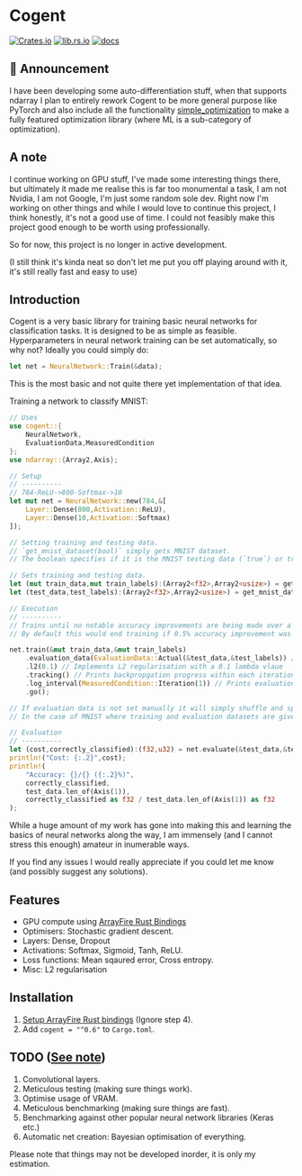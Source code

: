 # Cogent

[![Crates.io](https://img.shields.io/crates/v/cogent)](https://crates.io/crates/cogent)
[![lib.rs.io](https://img.shields.io/crates/v/cogent?color=blue&label=lib.rs)](https://lib.rs/crates/cogent)
[![docs](https://img.shields.io/crates/v/cogent?color=yellow&label=docs)](https://docs.rs/cogent)

## 📢 Announcement

I have been developing some auto-differentiation stuff, when that supports ndarray I plan to entirely rework Cogent to be more general purpose like PyTorch and also include all the functionality [simple_optimization](https://github.com/JonathanWoollett-Light/simple_optimization) to make a fully featured optimization library (where ML is a sub-category of optimization).

## A note

I continue working on GPU stuff, I've made some interesting things there, but ultimately it made me realise this is far too monumental a task, I am not Nvidia, I am not Google, I'm just some random sole dev. Right now I'm working on other things and while I would love to continue this project, I think honestly, it's not a good use of time. I could not feasibly make this project good enough to be worth using professionally.

So for now, this project is no longer in active development.

(I still think it's kinda neat so don't let me put you off playing around with it, it's still really fast and easy to use)

## Introduction

Cogent is a very basic library for training basic neural networks for classification tasks.
It is designed to be as simple as feasible.
Hyperparameters in neural network training can be set automatically, so why not?
Ideally you could simply do:

```rust
let net = NeuralNetwork::Train(&data);
```

This is the most basic and not quite there yet implementation of that idea.

Training a network to classify MNIST:

```rust
// Uses
use cogent::{
    NeuralNetwork,
    EvaluationData,MeasuredCondition
};
use ndarray::{Array2,Axis};

// Setup
// ----------
// 784-ReLU->800-Softmax->10
let mut net = NeuralNetwork::new(784,&[
    Layer::Dense(800,Activation::ReLU),
    Layer::Dense(10,Activation::Softmax)
]);

// Setting training and testing data.
// `get_mnist_dataset(bool)` simply gets MNIST dataset.
// The boolean specifies if it is the MNIST testing data (`true`) or training data (`false`).

// Sets training and testing data.
let (mut train_data,mut train_labels):(Array2<f32>,Array2<usize>) = get_mnist_dataset(false);
let (test_data,test_labels):(Array2<f32>,Array2<usize>) = get_mnist_dataset(true);

// Execution
// ----------
// Trains until no notable accuracy improvements are being made over a number of iterations.
// By default this would end training if 0.5% accuracy improvement was not seen over 12 iterations/epochs.

net.train(&mut train_data,&mut train_labels)
    .evaluation_data(EvaluationData::Actual(&test_data,&test_labels)) // Sets evaluation data
    .l2(0.1) // Implements L2 regularisation with a 0.1 lambda vlaue
    .tracking() // Prints backpropgation progress within each iteration
    .log_interval(MeasuredCondition::Iteration(1)) // Prints evaluation after each iteration
    .go();

// If evaluation data is not set manually it will simply shuffle and split off a random group from training data to be evaluation data.
// In the case of MNIST where training and evaluation datasets are given seperately, it makes sense to set it as such.

// Evaluation
// ----------
let (cost,correctly_classified):(f32,u32) = net.evaluate(&test_data,&test_labels,None); // (cost,examples correctly classified)
println!("Cost: {:.2}",cost);
println!(
    "Accuracy: {}/{} ({:.2}%)",
    correctly_classified,
    test_data.len_of(Axis(1)),
    correctly_classified as f32 / test_data.len_of(Axis(1)) as f32
);
```

While a huge amount of my work has gone into making this and learning the basics of neural networks along the way, I am immensely (and I cannot stress this enough) amateur in inumerable ways.

If you find any issues I would really appreciate if you could let me know (and possibly suggest any solutions).

## Features

- GPU compute using [ArrayFire Rust Bindings](https://github.com/arrayfire/arrayfire-rust)
- Optimisers: Stochastic gradient descent.
- Layers: Dense, Dropout
- Activations: Softmax, Sigmoid, Tanh, ReLU.
- Loss functions: Mean sqaured error, Cross entropy.
- Misc: L2 regularisation

## Installation

1. [Setup ArrayFire Rust bindings](https://github.com/arrayfire/arrayfire-rust#use-from-cratesio--) (Ignore step 4).
2. Add `cogent = "^0.6"` to `Cargo.toml`.

## TODO ([See note](https://github.com/JonathanWoollett-Light/cogent/blob/master/README.md#a-note))

1. Convolutional layers.
2. Meticulous testing (making sure things work).
3. Optimise usage of VRAM.
4. Meticulous benchmarking (making sure things are fast).
5. Benchmarking against other popular neural network libraries (Keras etc.)
6. Automatic net creation: Bayesian optimisation of everything.

Please note that things may not be developed inorder, it is only my estimation.
